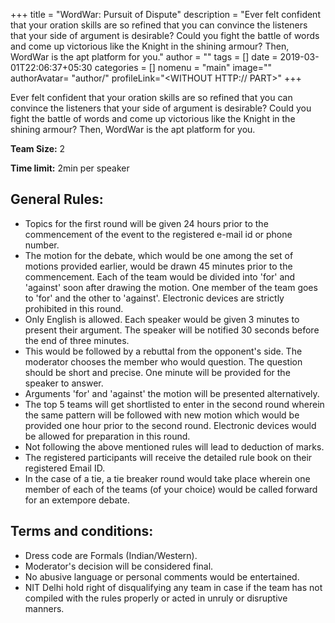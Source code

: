 +++
title = "WordWar: Pursuit of Dispute"
description = "Ever felt confident that your oration skills are so refined that you can convince the listeners that your side of argument is desirable? Could you fight the battle of words and come up victorious like the Knight in the shining armour? Then, WordWar is the apt platform for you."
author = ""
tags = []
date = 2019-03-01T22:06:37+05:30
categories = []
nomenu = "main"
image="<BACKGROUND IMAGE FOR YOUR POST>"
authorAvatar= "author/<YOUR AVATAR>"
profileLink="<WITHOUT HTTP:// PART>"
+++

Ever felt confident that your oration skills are so refined that you can convince the listeners that your side of argument is desirable? Could you fight the battle of words and come up victorious like the Knight in the shining armour? Then, WordWar is the apt platform for you.

**Team Size:** 2

**Time limit:** 2min per speaker

## General Rules:

-   Topics for the first round will be given 24 hours prior to the commencement of the event to the registered e-mail id or phone number.
-   The motion for the debate, which would be one among the set of motions provided earlier, would be drawn 45 minutes prior to the commencement. Each of the team would be divided into \'for\' and \'against\' soon after drawing the motion. One member of the team goes to 'for' and the other to 'against'. Electronic devices are strictly prohibited in this round.
-   Only English is allowed. Each speaker would be given 3 minutes to present their argument. The speaker will be notified 30 seconds before the end of three minutes.
-   This would be followed by a rebuttal from the opponent\'s side. The moderator chooses the member who would question. The question should be short and precise. One minute will be provided for the speaker to answer.
-   Arguments \'for\' and \'against\' the motion will be presented alternatively.
-   The top 5 teams will get shortlisted to enter in the second round wherein the same pattern will be followed with new motion which would be provided one hour prior to the second round. Electronic devices would be allowed for preparation in this round.
-   Not following the above mentioned rules will lead to deduction of marks.
-   The registered participants will receive the detailed rule book on their registered Email ID.
-   In the case of a tie, a tie breaker round would take place wherein one member of each of the teams (of your choice) would be called forward for an extempore debate.

## Terms and conditions:

-   Dress code are Formals (Indian/Western).
-   Moderator\'s decision will be considered final.
-   No abusive language or personal comments would be entertained.
-   NIT Delhi hold right of disqualifying any team in case if the team has not compiled with the rules properly or acted in unruly or disruptive manners.


